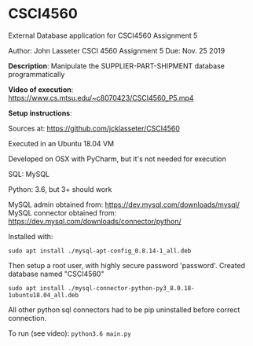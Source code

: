 # CSCI4560
 External Database application for CSCI4560 Assignment 5


Author: John Lasseter
CSCI 4560 Assignment 5
Due: Nov. 25 2019

**Description**: Manipulate the SUPPLIER-PART-SHIPMENT database programmatically

**Video of execution**: https://www.cs.mtsu.edu/~c8070423/CSCI4560_P5.mp4

**Setup instructions**: 

Sources at: https://github.com/jcklasseter/CSCI4560

Executed in an Ubuntu 18.04 VM

Developed on OSX with PyCharm, but it's not needed for execution

SQL: MySQL

Python: 3.6, but 3+ should work

MySQL admin obtained from: https://dev.mysql.com/downloads/mysql/
MySQL connector obtained from: https://dev.mysql.com/downloads/connector/python/

Installed with:

`sudo apt install ./mysql-apt-config_0.8.14-1_all.deb`

Then setup a root user, with highly secure password 'password'. 
Created database named "CSCI4560"

`sudo apt install ./mysql-connector-python-py3_8.0.18-1ubuntu18.04_all.deb`

All other python sql connectors had to be pip uninstalled before correct connection.

To run (see video): `python3.6 main.py`